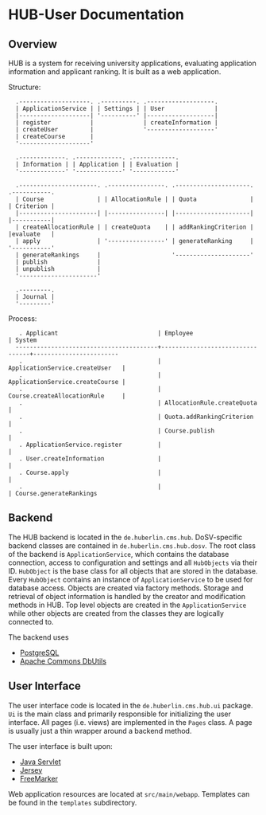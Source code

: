 HUB-User Documentation
======================

Overview
---------

HUB is a system for receiving university applications, evaluating application information
and applicant ranking. It is built as a web application.

Structure:

```
  .--------------------. .----------. .-------------------.
  | ApplicationService | | Settings | | User              |
  |--------------------| '----------' |-------------------|
  | register           |              | createInformation |
  | createUser         |              '-------------------'
  | createCourse       |
  '--------------------'

  .-------------. .-------------. .------------.
  | Information | | Application | | Evaluation |
  '-------------' '-------------' '------------'

  .----------------------. .----------------. .---------------------. .-----------.
  | Course               | | AllocationRule | | Quota               | | Criterion |
  |----------------------| |----------------| |---------------------| |-----------|
  | createAllocationRule | | createQuota    | | addRankingCriterion | |evaluate   |
  | apply                | '----------------' | generateRanking     | '-----------'
  | generateRankings     |                    '---------------------'
  | publish              |
  | unpublish            |
  '----------------------'

  .---------.
  | Journal |
  '---------'
```

Process:

```
   . Applicant                            | Employee                        | System
  ----------------------------------------+---------------------------------+------------------------
   .                                      | ApplicationService.createUser   |
   .                                      | ApplicationService.createCourse |
   .                                      | Course.createAllocationRule     |
   .                                      | AllocationRule.createQuota      |
   .                                      | Quota.addRankingCriterion       |
   .                                      | Course.publish                  |
   . ApplicationService.register          |                                 |
   . User.createInformation               |                                 |
   . Course.apply                         |                                 |
   .                                      |                                 | Course.generateRankings

```

Backend
-------

The HUB backend is located in the `de.huberlin.cms.hub`. DoSV-specific backend classes are
contained in `de.huberlin.cms.hub.dosv`. The root class of the backend is `ApplicationService`,
which contains the database connection, access to configuration and settings and all `HubObjects`
via their ID. `HubObject` is the base class for all objects that are stored in the database.
Every `HubObject` contains an instance of `ApplicationService` to be used for database access.
Objects are created via factory methods. Storage and retrieval of object information is
handled by the creator and modification methods in HUB. Top level objects are created in
the `ApplicationService` while other objects are created from the classes they are logically
connected to.

The backend uses

 * [PostgreSQL](http://www.postgresql.org/)
 * [Apache Commons DbUtils](http://commons.apache.org/proper/commons-dbutils/)

User Interface
--------------

The user interface code is located in the `de.huberlin.cms.hub.ui` package. `Ui` is the
main class and primarily responsible for initializing the user interface. All pages (i.e.
views) are implemented in the `Pages` class. A page is usually just a thin wrapper around
a backend method.

The user interface is built upon:

 * [Java Servlet](https://java.net/projects/servlet-spec/)
 * [Jersey](https://jersey.java.net/)
 * [FreeMarker](http://freemarker.org/)

Web application resources are located at `src/main/webapp`. Templates can be found in the
`templates` subdirectory.
